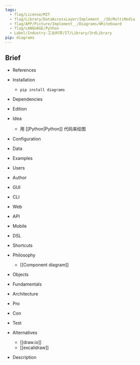 ```yaml
---
tags:
  - flag/License/MIT
  - flag/Library/DataAccessLayer/Implement__/IO/MultiMedia
  - flag/APP/Picture/Implement__/Diagrams/Whiteboard
  - flag/LANGUAGE/Python
  - Label/Industry-工业科学/IT/Library/3rdLibrary
pip: diagrams
---
```


## Brief

- References

- Installation
    - `pip install diagrams`

- Dependencies

- Edition

- Idea
    - 用 [[Python|Python]] 代码来绘图

- Configuration

- Data

- Examples

- Users

- Author

- GUI

- CLI

- Web

- API

- Mobile

- DSL

- Shortcuts

- Philosophy
    - [[Component diagram]]

- Objects

- Fundamentals

- Architecture

- Pro

- Con

- Test

- Alternatives
    - [[draw.io]]
    - [[excalidraw]]

- Description
